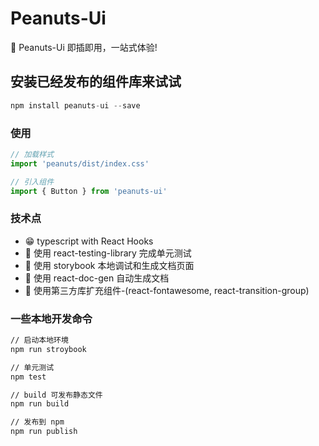 # Peanuts-Ui

🥜 Peanuts-Ui 即插即用，一站式体验!

## 安装已经发布的组件库来试试

~~~javascript
npm install peanuts-ui --save
~~~

### 使用

~~~javascript
// 加载样式
import 'peanuts/dist/index.css'

// 引入组件
import { Button } from 'peanuts-ui'
~~~

### 技术点

* 😁 typescript with React Hooks
* 🍑 使用 react-testing-library 完成单元测试
* 🦌 使用 storybook 本地调试和生成文档页面
* 🥦 使用 react-doc-gen 自动生成文档
* 🥭 使用第三方库扩充组件-(react-fontawesome, react-transition-group)

### 一些本地开发命令

~~~bash
// 启动本地环境
npm run stroybook

// 单元测试
npm test

// build 可发布静态文件
npm run build

// 发布到 npm
npm run publish
~~~
